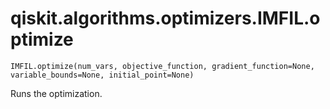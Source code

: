 # qiskit.algorithms.optimizers.IMFIL.optimize

`IMFIL.optimize(num_vars, objective_function, gradient_function=None, variable_bounds=None, initial_point=None)`

Runs the optimization.
